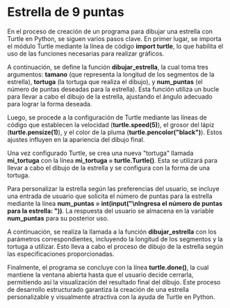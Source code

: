 # Estrella de 9 puntas
En el proceso de creación de un programa para dibujar una estrella con Turtle en Python, se siguen varios pasos clave. En primer lugar, se importa el módulo Turtle mediante la línea de código **import turtle**, lo que habilita el uso de las funciones necesarias para realizar gráficos.

A continuación, se define la función **dibujar_estrella**, la cual toma tres argumentos: **tamano** (que representa la longitud de los segmentos de la estrella), **tortuga** (la tortuga que realiza el dibujo), y **num_puntas** (el número de puntas deseadas para la estrella). Esta función utiliza un bucle para llevar a cabo el dibujo de la estrella, ajustando el ángulo adecuado para lograr la forma deseada.

Luego, se procede a la configuración de Turtle mediante las líneas de código que establecen la velocidad (**turtle.speed(5)**), el grosor del lápiz (**turtle.pensize(1)**), y el color de la pluma (**turtle.pencolor("black")**). Estos ajustes influyen en la apariencia del dibujo final.

Una vez configurado Turtle, se crea una nueva "tortuga" llamada **mi_tortuga** con la línea **mi_tortuga = turtle.Turtle()**. Esta se utilizará para llevar a cabo el dibujo de la estrella y se configura con la forma de una tortuga.

Para personalizar la estrella según las preferencias del usuario, se incluye una entrada de usuario que solicita el número de puntas para la estrella mediante la línea **num_puntas = int(input("\nIngresa el número de puntas para la estrella: "))**. La respuesta del usuario se almacena en la variable **num_puntas** para su posterior uso.

A continuación, se realiza la llamada a la función **dibujar_estrella** con los parámetros correspondientes, incluyendo la longitud de los segmentos y la tortuga a utilizar. Esto lleva a cabo el proceso de dibujo de la estrella según las especificaciones proporcionadas.

Finalmente, el programa se concluye con la línea **turtle.done()**, la cual mantiene la ventana abierta hasta que el usuario decide cerrarla, permitiendo así la visualización del resultado final del dibujo. Este proceso de desarrollo estructurado garantiza la creación de una estrella personalizable y visualmente atractiva con la ayuda de Turtle en Python.

